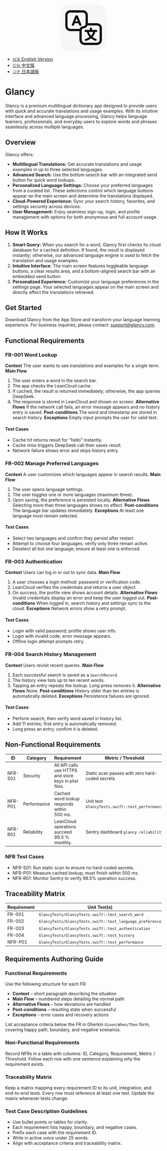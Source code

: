<p align="center">
  <img src="Docs/icon.jpg" alt="Glancy App Icon" width="150" style="border-radius: 22%;"/>
</p>

- [🇬🇧 English Version](README.md)
- [🇨🇳 中文版](Docs/README_zh.md)
- [🇯🇵 日本語版](Docs/README_ja.md)

# Glancy

Glancy is a premium multilingual dictionary app designed to provide users with quick and accurate translations and usage examples. With its intuitive interface and advanced language processing, Glancy helps language learners, professionals, and everyday users to explore words and phrases seamlessly across multiple languages.

## Overview

Glancy offers:
- **Multilingual Translations:** Get accurate translations and usage examples in up to three selected languages.
- **Advanced Search:** Use the bottom search bar with an integrated send button for quick word lookups.
- **Personalized Language Settings:** Choose your preferred languages from a curated list. These selections control which language buttons appear on the main screen and determine the translations displayed.
- **Cloud-Powered Experience:** Sync your search history, favorites, and settings securely across devices.
- **User Management:** Enjoy seamless sign-up, login, and profile management with options for both anonymous and full account usage.

## How It Works

1. **Smart Query:**
   When you search for a word, Glancy first checks its cloud database for a cached definition. If found, the result is displayed instantly; otherwise, our advanced language engine is used to fetch the translation and usage examples.
2. **Intuitive Interface:**
   The main screen features toggleable language buttons, a clear results area, and a bottom-aligned search bar with an embedded send button.
3. **Personalized Experience:**
   Customize your language preferences in the settings page. Your selected languages appear on the main screen and directly affect the translations retrieved.

## Get Started

Download Glancy from the App Store and transform your language learning experience.
For business inquiries, please contact: [support@glancy.com](mailto:support@glancy.com).

## Functional Requirements

### FR-001 Word Lookup
**Context**  The user wants to see translations and examples for a single term.
**Main Flow**
1. The user enters a word in the search bar.
2. The app checks the LeanCloud cache.
3. If cached, the result is returned immediately; otherwise, the app queries DeepSeek.
4. The response is stored in LeanCloud and shown on screen.
**Alternative Flows**  If the network call fails, an error message appears and no history entry is saved.
**Post-conditions**  The word and timestamp are stored in search history.
**Exceptions**  Empty input prompts the user for valid text.
#### Test Cases
- Cache hit returns result for "hello" instantly.
- Cache miss triggers DeepSeek call then saves result.
- Network failure shows error and skips history entry.

### FR-002 Manage Preferred Languages
**Context**  A user customizes which languages appear in search results.
**Main Flow**
1. The user opens language settings.
2. The user toggles one or more languages (maximum three).
3. Upon saving, the preference is persisted locally.
**Alternative Flows**  Selecting more than three languages shows no effect.
**Post-conditions**  The language bar updates immediately.
**Exceptions**  At least one language must remain selected.
#### Test Cases
- Select two languages and confirm they persist after restart.
- Attempt to choose four languages; verify only three remain active.
- Deselect all but one language; ensure at least one is enforced.

### FR-003 Authentication
**Context**  Users can log in or out to sync data.
**Main Flow**
1. A user chooses a login method: password or verification code.
2. LeanCloud verifies the credentials and returns a user object.
3. On success, the profile view shows account details.
**Alternative Flows**  Invalid credentials display an error and keep the user logged out.
**Post-conditions**  When logged in, search history and settings sync to the cloud.
**Exceptions**  Network errors show a retry prompt.
#### Test Cases
- Login with valid password; profile shows user info.
- Login with invalid code; error message appears.
- Offline login attempt prompts retry.

### FR-004 Search History Management
**Context**  Users revisit recent queries.
**Main Flow**
1. Each successful search is saved as a `SearchRecord`.
2. The history view lists up to ten recent words.
3. Tapping an entry repeats the lookup. Long press removes it.
**Alternative Flows**  None.
**Post-conditions**  History older than ten entries is automatically deleted.
**Exceptions**  Persistence failures are ignored.
#### Test Cases
- Perform search, then verify word saved in history list.
- Add 11 entries; first entry is automatically removed.
- Long press an entry; confirm it is deleted.

## Non-Functional Requirements

| ID | Category | Requirement | Metric / Threshold |
|----|----------|-------------|--------------------|
| NFR-S01 | Security | All API calls use HTTPS and store keys in plist files. | Static scan passes with zero hard-coded secrets |
| NFR-P01 | Performance | Cached word lookup responds within 500&nbsp;ms. | Unit test `GlancyTests.swift::test_performance` |
| NFR-R01 | Reliability | LeanCloud operations succeed 99.5&nbsp;% monthly. | Sentry dashboard `glancy.reliability` |
### NFR Test Cases
- NFR-S01: Run static scan to ensure no hard-coded secrets.
- NFR-P01: Measure cached lookup; must finish within 500 ms.
- NFR-R01: Monitor Sentry to verify 99.5% operation success.

## Traceability Matrix

| Requirement | Unit Test(s) | Integration | E2E / BDD |
|-------------|--------------|-------------|-----------|
| FR-001 | `GlancyTests/GlancyTests.swift::test_search_word` | – | – |
| FR-002 | `GlancyTests/GlancyTests.swift::test_language_preference` | – | – |
| FR-003 | `GlancyTests/GlancyTests.swift::test_authentication` | – | – |
| FR-004 | `GlancyTests/GlancyTests.swift::test_history` | – | – |
| NFR-P01 | `GlancyTests/GlancyTests.swift::test_performance` | N/A | `Reports/junit.xml` |

## Requirements Authoring Guide

### Functional Requirements

Use the following structure for each FR:

* **Context** – short paragraph describing the situation
* **Main Flow** – numbered steps detailing the normal path
* **Alternative Flows** – how deviations are handled
* **Post-conditions** – resulting state when successful
* **Exceptions** – error cases and recovery actions

List acceptance criteria below the FR in Gherkin `Given/When/Then` form, covering happy path, boundary, and negative scenarios.

### Non-Functional Requirements

Record NFRs in a table with columns: ID, Category, Requirement, Metric / Threshold. Follow each row with one sentence explaining *why* the requirement exists.

### Traceability Matrix

Keep a matrix mapping every requirement ID to its unit, integration, and end-to-end tests. Every row must reference at least one test. Update the matrix whenever tests change.

### Test Case Description Guidelines
- Use bullet points or tables for clarity.
- Each requirement lists happy, boundary, and negative cases.
- Prefix each case with the requirement ID.
- Write in active voice under 25 words.
- Align with acceptance criteria and traceability matrix.
